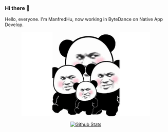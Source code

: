 ### Hi there 👋

Hello, everyone. I'm ManfredHu, now working in ByteDance on Native App Develop.

<p align="center">
  <img src="./laugh.gif" alt="laugh gif">
</p>


<p align="center">
  <a href="https://github.com/anuraghazra/github-readme-stats"><img src="https://github-readme-stats.vercel.app/api?username=manfredhu" alt="Github Stats"></a>
</p>


